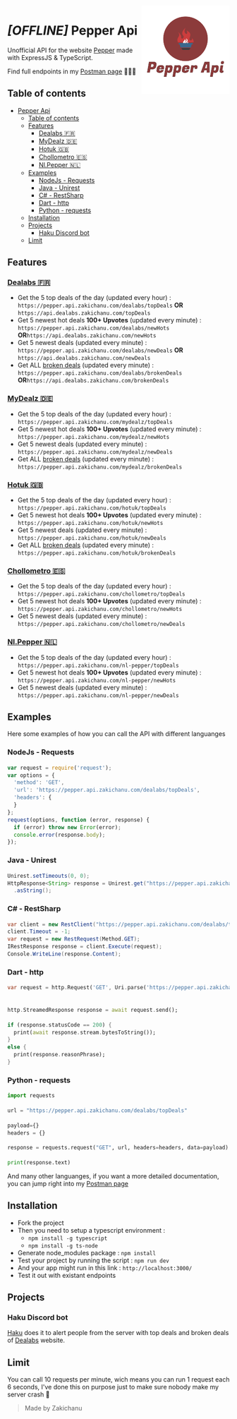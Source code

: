 <img src="logo.png" align="right" />

# *[OFFLINE]* Pepper Api
Unofficial API for the website [Pepper](https://www.pepper.com/) made with ExpressJS & TypeScript.

Find full endpoints in my [Postman page](https://documenter.getpostman.com/view/15051784/UVsMvkkb) 👩🏽‍🚀

## Table of contents

- [Pepper Api](#pepper-api)
  - [Table of contents](#table-of-contents)
  - [Features](#features)
    - [Dealabs 🇫🇷](#dealabs-)
    - [MyDealz 🇩🇪](#mydealz-)
    - [Hotuk 🇬🇧](#hotuk-)
    - [Chollometro 🇪🇸](#chollometro-)
    - [Nl.Pepper 🇳🇱](#nlpepper-)
  - [Examples](#examples)
    - [NodeJs - Requests](#nodejs---requests)
    - [Java - Unirest](#java---unirest)
    - [C# - RestSharp](#c---restsharp)
    - [Dart - http](#dart---http)
    - [Python - requests](#python---requests)
  - [Installation](#installation)
  - [Projects](#projects)
    - [Haku Discord bot](#haku-discord-bot)
  - [Limit](#limit)


## Features

### [Dealabs 🇫🇷](https://www.dealabs.com/)

- Get the 5 top deals of the day (updated every hour) : ```https://pepper.api.zakichanu.com/dealabs/topDeals``` **OR** ```https://api.dealabs.zakichanu.com/topDeals```
- Get 5 newest hot deals **100+ Upvotes** (updated every minute) : ```https://pepper.api.zakichanu.com/dealabs/newHots``` **OR**```https://api.dealabs.zakichanu.com/newHots```
- Get 5 newest deals (updated every minute) : ```https://pepper.api.zakichanu.com/dealabs/newDeals``` **OR** ```https://api.dealabs.zakichanu.com/newDeals```
- Get ALL [broken deals](https://www.dealabs.com/groupe/erreur-de-prix) (updated every minute) : ```https://pepper.api.zakichanu.com/dealabs/brokenDeals``` **OR**```https://api.dealabs.zakichanu.com/brokenDeals```

### [MyDealz 🇩🇪](https://www.mydealz.de/)

- Get the 5 top deals of the day (updated every hour) : ```https://pepper.api.zakichanu.com/mydealz/topDeals``` 
- Get 5 newest hot deals **100+ Upvotes** (updated every minute) : ```https://pepper.api.zakichanu.com/mydealz/newHots```
- Get 5 newest deals (updated every minute) : ```https://pepper.api.zakichanu.com/mydealz/newDeals```
- Get ALL [broken deals](https://www.mydealz.de/gruppe/preisfehler) (updated every minute) : ```https://pepper.api.zakichanu.com/mydealz/brokenDeals```

### [Hotuk 🇬🇧](https://www.hotukdeals.com/)

- Get the 5 top deals of the day (updated every hour) : ```https://pepper.api.zakichanu.com/hotuk/topDeals``` 
- Get 5 newest hot deals **100+ Upvotes** (updated every minute) : ```https://pepper.api.zakichanu.com/hotuk/newHots```
- Get 5 newest deals (updated every minute) : ```https://pepper.api.zakichanu.com/hotuk/newDeals```
- Get ALL [broken deals](https://www.hotukdeals.com/tag/price-glitch) (updated every minute) : ```https://pepper.api.zakichanu.com/hotuk/brokenDeals```

### [Chollometro 🇪🇸](https://www.chollometro.com/)

- Get the 5 top deals of the day (updated every hour) : ```https://pepper.api.zakichanu.com/chollometro/topDeals``` 
- Get 5 newest hot deals **100+ Upvotes** (updated every minute) : ```https://pepper.api.zakichanu.com/chollometro/newHots```
- Get 5 newest deals (updated every minute) : ```https://pepper.api.zakichanu.com/chollometro/newDeals```

### [Nl.Pepper 🇳🇱](https://nl.pepper.com)

- Get the 5 top deals of the day (updated every hour) : ```https://pepper.api.zakichanu.com/nl-pepper/topDeals``` 
- Get 5 newest hot deals **100+ Upvotes** (updated every minute) : ```https://pepper.api.zakichanu.com/nl-pepper/newHots```
- Get 5 newest deals (updated every minute) : ```https://pepper.api.zakichanu.com/nl-pepper/newDeals```

## Examples

Here some examples of how you can call the API with different languanges
### NodeJs - Requests

```js
var request = require('request');
var options = {
  'method': 'GET',
  'url': 'https://pepper.api.zakichanu.com/dealabs/topDeals',
  'headers': {
  }
};
request(options, function (error, response) {
  if (error) throw new Error(error);
  console.error(response.body);
});
```

### Java - Unirest
```java
Unirest.setTimeouts(0, 0);
HttpResponse<String> response = Unirest.get("https://pepper.api.zakichanu.com/dealabs/topDeals")
  .asString();
```

### C# - RestSharp
```cs
var client = new RestClient("https://pepper.api.zakichanu.com/dealabs/topDeals");
client.Timeout = -1;
var request = new RestRequest(Method.GET);
IRestResponse response = client.Execute(request);
Console.WriteLine(response.Content);
```

### Dart - http
```dart
var request = http.Request('GET', Uri.parse('https://pepper.api.zakichanu.com/dealabs/topDeals'));


http.StreamedResponse response = await request.send();

if (response.statusCode == 200) {
  print(await response.stream.bytesToString());
}
else {
  print(response.reasonPhrase);
}
```

### Python - requests
```py
import requests

url = "https://pepper.api.zakichanu.com/dealabs/topDeals"

payload={}
headers = {}

response = requests.request("GET", url, headers=headers, data=payload)

print(response.text)
```

And many other languanges, if you want a more detailed documentation, you can jump right into my [Postman page](https://documenter.getpostman.com/view/15051784/UVsHUnki)
## Installation

- Fork the project
- Then you need to setup a typescript environment : 
  * ```npm install -g typescript```
  * ```npm install -g ts-node```
- Generate node_modules package : ```npm install```
- Test your project by running the script : ```npm run dev```
- And your app might run in this link : ```http://localhost:3000/```
- Test it out with existant endpoints

## Projects

### Haku Discord bot
[Haku](https://github.com/Zakichanu/HakuDiscordBot) does it to alert people from the server with top deals and broken deals of [Dealabs](https://www.dealabs.com/) website.
## Limit

You can call 10 requests per minute, wich means you can run 1 request each 6 seconds, I've done this on purpose just to make sure nobody make my server crash 🤣

> Made by Zakichanu
